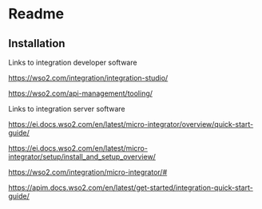 # Readme

## Installation

Links to integration developer software

https://wso2.com/integration/integration-studio/

https://wso2.com/api-management/tooling/

Links to integration server software

https://ei.docs.wso2.com/en/latest/micro-integrator/overview/quick-start-guide/

https://ei.docs.wso2.com/en/latest/micro-integrator/setup/install_and_setup_overview/

https://wso2.com/integration/micro-integrator/#

https://apim.docs.wso2.com/en/latest/get-started/integration-quick-start-guide/

